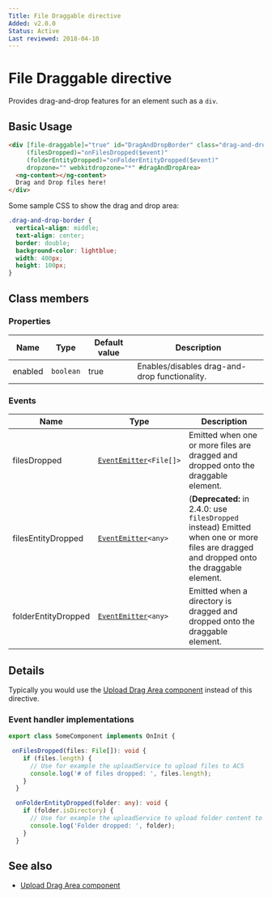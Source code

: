 ```yaml
---
Title: File Draggable directive
Added: v2.0.0
Status: Active
Last reviewed: 2018-04-10
---
```


# File Draggable directive

Provides drag-and-drop features for an element such as a `div`.

## Basic Usage

```html
<div [file-draggable]="true" id="DragAndDropBorder" class="drag-and-drop-border"
     (filesDropped)="onFilesDropped($event)"
     (folderEntityDropped)="onFolderEntityDropped($event)"
     dropzone="" webkitdropzone="*" #dragAndDropArea>
  <ng-content></ng-content>
  Drag and Drop files here!
</div>
```

Some sample CSS to show the drag and drop area:

```css
.drag-and-drop-border {
  vertical-align: middle;
  text-align: center;
  border: double;
  background-color: lightblue;
  width: 400px;
  height: 100px;
}
```

## Class members

### Properties

| Name | Type | Default value | Description |
| ---- | ---- | ------------- | ----------- |
| enabled | `boolean` | true | Enables/disables drag-and-drop functionality. |

### Events

| Name | Type | Description |
| ---- | ---- | ----------- |
| filesDropped | [`EventEmitter`](https://angular.io/api/core/EventEmitter)`<File[]>` | Emitted when one or more files are dragged and dropped onto the draggable element. |
| filesEntityDropped | [`EventEmitter`](https://angular.io/api/core/EventEmitter)`<any>` | (**Deprecated:** in 2.4.0: use `filesDropped` instead) Emitted when one or more files are dragged and dropped onto the draggable element. |
| folderEntityDropped | [`EventEmitter`](https://angular.io/api/core/EventEmitter)`<any>` | Emitted when a directory is dragged and dropped onto the draggable element. |

## Details

Typically you would use the [Upload Drag Area component](../content-services/upload-drag-area.component.md) instead of this directive.

### Event handler implementations

```ts
export class SomeComponent implements OnInit {

 onFilesDropped(files: File[]): void {
    if (files.length) {
      // Use for example the uploadService to upload files to ACS
      console.log('# of files dropped: ', files.length);
    }
  }

  onFolderEntityDropped(folder: any): void {
    if (folder.isDirectory) {
      // Use for example the uploadService to upload folder content to ACS
      console.log('Folder dropped: ', folder);
    }
  }
```

## See also

-   [Upload Drag Area component](../content-services/upload-drag-area.component.md)
